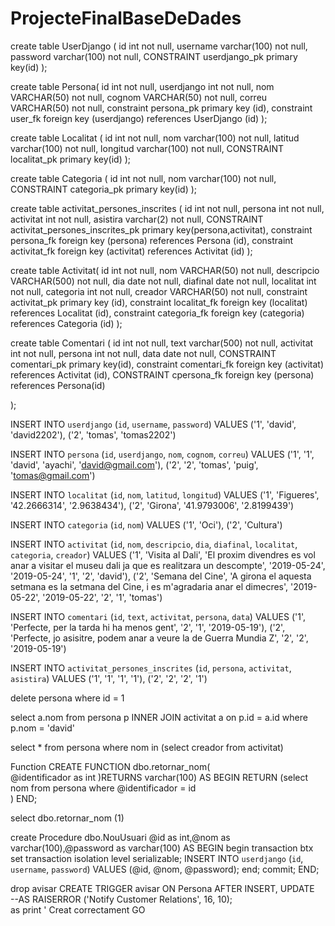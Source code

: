# ProjecteFinalBaseDeDades

create table UserDjango (
id int not null,
username varchar(100) not null,
password varchar(100) not null,
CONSTRAINT userdjango_pk
    primary key(id)
);

create table Persona(
id int not null,
userdjango int not null,
nom VARCHAR(50) not null,
cognom VARCHAR(50) not null,
correu VARCHAR(50) not null,
constraint persona_pk
	primary key (id),
constraint user_fk 
    foreign key (userdjango) 
    references UserDjango (id)
);

create table Localitat (
id int not null,
nom varchar(100) not null,
latitud varchar(100) not null,
longitud varchar(100) not null,
CONSTRAINT localitat_pk
    primary key(id)
);

create table Categoria (
id int not null,
nom varchar(100) not null,
CONSTRAINT categoria_pk
    primary key(id)
);

create table activitat_persones_inscrites (
id int not null,
persona int not null,
activitat int not null,
asistira varchar(2) not null,
CONSTRAINT activitat_persones_inscrites_pk
    primary key(persona,activitat),
constraint persona_fk 
    foreign key (persona) 
    references Persona (id),
constraint activitat_fk 
    foreign key (activitat) 
    references Activitat (id)
);

create table Activitat(
id int not null,
nom VARCHAR(50) not null,
descripcio VARCHAR(500) not null,
dia date not null,
diafinal date not null,
localitat int not null,
categoria int not null,
creador VARCHAR(50) not null, 
constraint activitat_pk
	primary key (id),
constraint localitat_fk 
    foreign key (localitat) 
    references Localitat (id),
constraint categoria_fk 
    foreign key (categoria) 
    references Categoria (id)
);

create table Comentari (
id int not null,
text varchar(500) not null,
activitat int not null,
persona int not null,
data date not null,
CONSTRAINT comentari_pk
    primary key(id),
constraint comentari_fk 
    foreign key (activitat) 
    references Activitat (id),
CONSTRAINT cpersona_fk
    foreign key (persona) 
    references Persona(id)
    
);



INSERT INTO `userdjango` (`id`, `username`, `password`) VALUES ('1', 'david', 'david2202'), ('2', 'tomas', 'tomas2202')

INSERT INTO `persona` (`id`, `userdjango`, `nom`, `cognom`, `correu`) VALUES ('1', '1', 'david', 'ayachi', 'david@gmail.com'), ('2', '2', 'tomas', 'puig', 'tomas@gmail.com')

INSERT INTO `localitat` (`id`, `nom`, `latitud`, `longitud`) VALUES ('1', 'Figueres', '42.2666314', '2.9638434'), ('2', 'Girona', '41.9793006', '2.8199439')

INSERT INTO `categoria` (`id`, `nom`) VALUES ('1', 'Oci'), ('2', 'Cultura')

INSERT INTO `activitat` (`id`, `nom`, `descripcio`, `dia`, `diafinal`, `localitat`, `categoria`, `creador`) VALUES ('1', 'Visita al Dali', 'El proxim divendres es vol anar a visitar el museu dali ja que es realitzara un descompte', '2019-05-24', '2019-05-24', '1', '2', 'david'), ('2', 'Semana del Cine', 'A girona el aquesta setmana es la setmana del Cine, i es m\'agradaria anar el dimecres', '2019-05-22', '2019-05-22', '2', '1', 'tomas')

INSERT INTO `comentari` (`id`, `text`, `activitat`, `persona`, `data`) VALUES ('1', 'Perfecte, per la tarda hi ha menos gent', '2', '1', '2019-05-19'), ('2', 'Perfecte, jo asisitre, podem anar a veure la de Guerra Mundia Z', '2', '2', '2019-05-19')

INSERT INTO `activitat_persones_inscrites` (`id`, `persona`, `activitat`, `asistira`) VALUES ('1', '1', '1', '1'), ('2', '2', '2', '1')



delete persona where id = 1



select a.nom from persona p INNER JOIN activitat a on p.id = a.id where p.nom = 'david'

select * from persona where nom in (select creador from activitat)


Function
CREATE FUNCTION dbo.retornar_nom(	
	@identificador as int
)RETURNS varchar(100) 
AS
BEGIN
RETURN (select 
	nom
		from persona
		where @identificador = id	
)
END;

select dbo.retornar_nom (1)



create Procedure dbo.NouUsuari
@id as int,@nom as varchar(100),@password as varchar(100)
AS BEGIN 
begin transaction btx
set transaction isolation level serializable;
INSERT INTO `userdjango` (`id`, `username`, `password`) VALUES (@id, @nom, @password);
end;
commit;
END;



drop avisar 
CREATE TRIGGER avisar 
ON Persona
AFTER INSERT, UPDATE   
--AS RAISERROR ('Notify Customer Relations', 16, 10);  
as print ' Creat correctament
GO 
